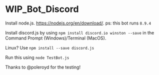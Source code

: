 # WIP_Bot_Discord
Install node.js. https://nodejs.org/en/download/. ps: this bot runs ```8.9.4```

Install discord.js by using ```npm install discord.io winston --save``` in the Command Prompt (Windows)/Terminal (MacOS). 

Linux? Use ```npm install --save discord.js```

Run this using ```node TestBot.js```

Thanks to @poleroyd for the testing!
